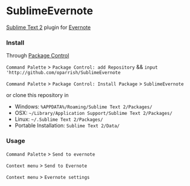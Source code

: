 SublimeEvernote
===============

[Sublime Text 2](http://www.sublimetext.com/2) plugin for [Evernote](http://www.evernote.com) 


### Install

Through [Package Control](http://wbond.net/sublime_packages/package_control)

`Command Palette` > `Package Control: add Repository` && `input 'http://github.com/oparrish/SublimeEvernote`

`Command Palette` > `Package Control: Install Package` > `SublimeEvernote`

or clone this repository in

* Windows: `%APPDATA%/Roaming/Sublime Text 2/Packages/`
* OSX: `~/Library/Application Support/Sublime Text 2/Packages/`
* Linux: `~/.Sublime Text 2/Packages/`
* Portable Installation: `Sublime Text 2/Data/`

### Usage

`Command Palette` > `Send to evernote`

`Context menu` > `Send to Evernote`

`Context menu` > `Evernote settings`


